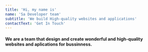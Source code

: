 ```yaml
---
title: 'Hi, my name is'
name: 'Sa Developer team'
subtitle: 'We build High-quality websites and applications'
contactText: 'Get In Touch'
---
```


<h4>We are a team that design and create wonderful and high-quality websites and aplications for bussinness.
</h4>
